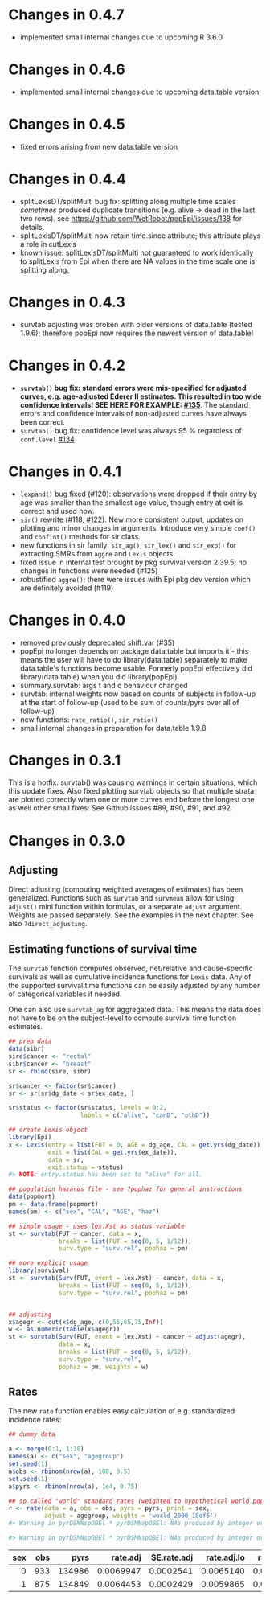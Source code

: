 Changes in 0.4.7
================

* implemented small internal changes due to upcoming R 3.6.0

Changes in 0.4.6
================

-   implemented small internal changes due to upcoming data.table version

Changes in 0.4.5
================

-   fixed errors arising from new data.table version

Changes in 0.4.4
================

-   splitLexisDT/splitMulti bug fix: splitting along multiple time scales *sometimes* produced duplicate transitions (e.g. alive -&gt; dead in the last two rows). see <https://github.com/WetRobot/popEpi/issues/138> for details.
-   splitLexisDT/splitMulti now retain time.since attribute; this attribute plays a role in cutLexis
-   known issue: splitLexisDT/splitMulti not guaranteed to work identically to splitLexis from Epi when there are NA values in the time scale one is splitting along.

Changes in 0.4.3
================

-   survtab adjusting was broken with older versions of data.table (tested 1.9.6); therefore popEpi now requires the newest version of data.table!

Changes in 0.4.2
================

-   **`survtab()` bug fix: standard errors were mis-specified for adjusted curves, e.g. age-adjusted Ederer II estimates. This resulted in too wide confidence intervals! SEE HERE FOR EXAMPLE: [\#135](https://github.com/WetRobot/popEpi/issues/135)**. The standard errors and confidence intervals of non-adjusted curves have always been correct.
-   `survtab()` bug fix: confidence level was always 95 % regardless of `conf.level` [\#134](https://github.com/WetRobot/popEpi/issues/134)

Changes in 0.4.1
================

-   `lexpand()` bug fixed (\#120): observations were dropped if their entry by age was smaller than the smallest age value, though entry at exit is correct and used now.
-   `sir()` rewrite (\#118, \#122). New more consistent output, updates on plotting and minor changes in arguments. Introduce very simple `coef()` and `confint()` methods for sir class.
-   new functions in sir family: `sir_ag()`, `sir_lex()` and `sir_exp()` for extracting SMRs from `aggre` and `Lexis` objects.
-   fixed issue in internal test brought by pkg survival version 2.39.5; no changes in functions were needed (\#125)
-   robustified `aggre()`; there were issues with Epi pkg dev version which are definitely avoided (\#119)

Changes in 0.4.0
================

-   removed previously deprecated shift.var (\#35)
-   popEpi no longer depends on package data.table but imports it - this means the user will have to do library(data.table) separately to make data.table's functions become usable. Formerly popEpi effectively did library(data.table) when you did library(popEpi).
-   summary.survtab: args t and q behaviour changed
-   survtab: internal weights now based on counts of subjects in follow-up at the start of follow-up (used to be sum of counts/pyrs over all of follow-up)
-   new functions: `rate_ratio()`, `sir_ratio()`
-   small internal changes in preparation for data.table 1.9.8

Changes in 0.3.1
================

This is a hotfix. survtab() was causing warnings in certain situations, which this update fixes. Also fixed plotting survtab objects so that multiple strata are plotted correctly when one or more curves end before the longest one as well other small fixes: See Github issues \#89, \#90, \#91, and \#92.

Changes in 0.3.0
================

Adjusting
---------

Direct adjusting (computing weighted averages of estimates) has been generalized. Functions such as `survtab` and `survmean` allow for using `adjust()` mini function within formulas, or a separate `adjust` argument. Weights are passed separately. See the examples in the next chapter. See also `?direct_adjusting`.

Estimating functions of survival time
-------------------------------------

The `survtab` function computes observed, net/relative and cause-specific survivals as well as cumulative incidence functions for `Lexis` data. Any of the supported survival time functions can be easily adjusted by any number of categorical variables if needed.

One can also use `survtab_ag` for aggregated data. This means the data does not have to be on the subject-level to compute survival time function estimates.

``` r
## prep data
data(sibr)
sire$cancer <- "rectal"
sibr$cancer <- "breast"
sr <- rbind(sire, sibr)

sr$cancer <- factor(sr$cancer)
sr <- sr[sr$dg_date < sr$ex_date, ]

sr$status <- factor(sr$status, levels = 0:2, 
                    labels = c("alive", "canD", "othD"))

## create Lexis object
library(Epi)
x <- Lexis(entry = list(FUT = 0, AGE = dg_age, CAL = get.yrs(dg_date)), 
           exit = list(CAL = get.yrs(ex_date)), 
           data = sr,
           exit.status = status)
#> NOTE: entry.status has been set to "alive" for all.

## population hazards file - see ?pophaz for general instructions
data(popmort)
pm <- data.frame(popmort)
names(pm) <- c("sex", "CAL", "AGE", "haz")

## simple usage - uses lex.Xst as status variable
st <- survtab(FUT ~ cancer, data = x,
              breaks = list(FUT = seq(0, 5, 1/12)),
              surv.type = "surv.rel", pophaz = pm)

## more explicit usage
library(survival)
st <- survtab(Surv(FUT, event = lex.Xst) ~ cancer, data = x,
              breaks = list(FUT = seq(0, 5, 1/12)),
              surv.type = "surv.rel", pophaz = pm)


## adjusting
x$agegr <- cut(x$dg_age, c(0,55,65,75,Inf))
w <- as.numeric(table(x$agegr))
st <- survtab(Surv(FUT, event = lex.Xst) ~ cancer + adjust(agegr), 
              data = x,
              breaks = list(FUT = seq(0, 5, 1/12)),
              surv.type = "surv.rel", 
              pophaz = pm, weights = w)
```

Rates
-----

The new `rate` function enables easy calculation of e.g. standardized incidence rates:

``` r
## dummy data

a <- merge(0:1, 1:18)
names(a) <- c("sex", "agegroup")
set.seed(1)
a$obs <- rbinom(nrow(a), 100, 0.5)
set.seed(1)
a$pyrs <- rbinom(nrow(a), 1e4, 0.75)

## so called "world" standard rates (weighted to hypothetical world pop in 2000)
r <- rate(data = a, obs = obs, pyrs = pyrs, print = sex, 
          adjust = agegroup, weights = 'world_2000_18of5')
#> Warning in pyrDSMNspOBEl * pyrDSMNspOBEl: NAs produced by integer overflow

#> Warning in pyrDSMNspOBEl * pyrDSMNspOBEl: NAs produced by integer overflow
```

|  sex|  obs|    pyrs|   rate.adj|  SE.rate.adj|  rate.adj.lo|  rate.adj.hi|       rate|  SE.rate|    rate.lo|    rate.hi|
|----:|----:|-------:|----------:|------------:|------------:|------------:|----------:|--------:|----------:|----------:|
|    0|  933|  134986|  0.0069947|    0.0002541|    0.0065140|    0.0075108|  0.0069118|       NA|  0.0064822|  0.0073699|
|    1|  875|  134849|  0.0064453|    0.0002429|    0.0059865|    0.0069394|  0.0064887|       NA|  0.0060727|  0.0069332|
